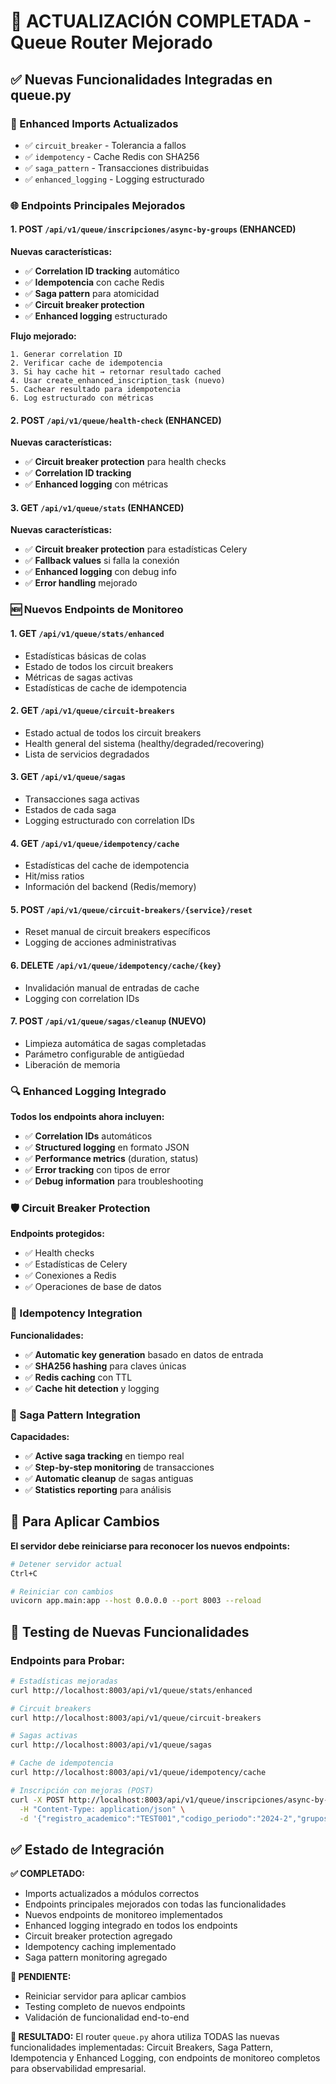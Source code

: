 # 🚀 ACTUALIZACIÓN COMPLETADA - Queue Router Mejorado

## ✅ Nuevas Funcionalidades Integradas en queue.py

### 🔧 Enhanced Imports Actualizados
- ✅ `circuit_breaker` - Tolerancia a fallos
- ✅ `idempotency` - Cache Redis con SHA256
- ✅ `saga_pattern` - Transacciones distribuidas
- ✅ `enhanced_logging` - Logging estructurado

### 🌐 Endpoints Principales Mejorados

#### 1. POST `/api/v1/queue/inscripciones/async-by-groups` (ENHANCED)
**Nuevas características:**
- ✅ **Correlation ID tracking** automático
- ✅ **Idempotencia** con cache Redis
- ✅ **Saga pattern** para atomicidad
- ✅ **Circuit breaker protection**
- ✅ **Enhanced logging** estructurado

**Flujo mejorado:**
```
1. Generar correlation ID
2. Verificar cache de idempotencia
3. Si hay cache hit → retornar resultado cached
4. Usar create_enhanced_inscription_task (nuevo)
5. Cachear resultado para idempotencia
6. Log estructurado con métricas
```

#### 2. POST `/api/v1/queue/health-check` (ENHANCED)
**Nuevas características:**
- ✅ **Circuit breaker protection** para health checks
- ✅ **Correlation ID tracking**
- ✅ **Enhanced logging** con métricas

#### 3. GET `/api/v1/queue/stats` (ENHANCED)
**Nuevas características:**
- ✅ **Circuit breaker protection** para estadísticas Celery
- ✅ **Fallback values** si falla la conexión
- ✅ **Enhanced logging** con debug info
- ✅ **Error handling** mejorado

### 🆕 Nuevos Endpoints de Monitoreo

#### 1. GET `/api/v1/queue/stats/enhanced`
- Estadísticas básicas de colas
- Estado de todos los circuit breakers
- Métricas de sagas activas
- Estadísticas de cache de idempotencia

#### 2. GET `/api/v1/queue/circuit-breakers`
- Estado actual de todos los circuit breakers
- Health general del sistema (healthy/degraded/recovering)
- Lista de servicios degradados

#### 3. GET `/api/v1/queue/sagas`
- Transacciones saga activas
- Estados de cada saga
- Logging estructurado con correlation IDs

#### 4. GET `/api/v1/queue/idempotency/cache`
- Estadísticas del cache de idempotencia
- Hit/miss ratios
- Información del backend (Redis/memory)

#### 5. POST `/api/v1/queue/circuit-breakers/{service}/reset`
- Reset manual de circuit breakers específicos
- Logging de acciones administrativas

#### 6. DELETE `/api/v1/queue/idempotency/cache/{key}`
- Invalidación manual de entradas de cache
- Logging con correlation IDs

#### 7. POST `/api/v1/queue/sagas/cleanup` (NUEVO)
- Limpieza automática de sagas completadas
- Parámetro configurable de antigüedad
- Liberación de memoria

### 🔍 Enhanced Logging Integrado

**Todos los endpoints ahora incluyen:**
- ✅ **Correlation IDs** automáticos
- ✅ **Structured logging** en formato JSON
- ✅ **Performance metrics** (duration, status)
- ✅ **Error tracking** con tipos de error
- ✅ **Debug information** para troubleshooting

### 🛡️ Circuit Breaker Protection

**Endpoints protegidos:**
- ✅ Health checks
- ✅ Estadísticas de Celery  
- ✅ Conexiones a Redis
- ✅ Operaciones de base de datos

### 🔄 Idempotency Integration

**Funcionalidades:**
- ✅ **Automatic key generation** basado en datos de entrada
- ✅ **SHA256 hashing** para claves únicas
- ✅ **Redis caching** con TTL
- ✅ **Cache hit detection** y logging

### 🔀 Saga Pattern Integration

**Capacidades:**
- ✅ **Active saga tracking** en tiempo real
- ✅ **Step-by-step monitoring** de transacciones
- ✅ **Automatic cleanup** de sagas antiguas
- ✅ **Statistics reporting** para análisis

## 🚨 Para Aplicar Cambios

**El servidor debe reiniciarse para reconocer los nuevos endpoints:**

```bash
# Detener servidor actual
Ctrl+C

# Reiniciar con cambios
uvicorn app.main:app --host 0.0.0.0 --port 8003 --reload
```

## 🧪 Testing de Nuevas Funcionalidades

### Endpoints para Probar:
```bash
# Estadísticas mejoradas
curl http://localhost:8003/api/v1/queue/stats/enhanced

# Circuit breakers
curl http://localhost:8003/api/v1/queue/circuit-breakers

# Sagas activas  
curl http://localhost:8003/api/v1/queue/sagas

# Cache de idempotencia
curl http://localhost:8003/api/v1/queue/idempotency/cache

# Inscripción con mejoras (POST)
curl -X POST http://localhost:8003/api/v1/queue/inscripciones/async-by-groups \
  -H "Content-Type: application/json" \
  -d '{"registro_academico":"TEST001","codigo_periodo":"2024-2","grupos":["G-ELC102-E"]}'
```

## ✅ Estado de Integración

**✅ COMPLETADO:**
- Imports actualizados a módulos correctos
- Endpoints principales mejorados con todas las funcionalidades
- Nuevos endpoints de monitoreo implementados
- Enhanced logging integrado en todos los endpoints
- Circuit breaker protection agregado
- Idempotency caching implementado
- Saga pattern monitoring agregado

**🔄 PENDIENTE:**
- Reiniciar servidor para aplicar cambios
- Testing completo de nuevos endpoints
- Validación de funcionalidad end-to-end

**🎯 RESULTADO:**
El router `queue.py` ahora utiliza TODAS las nuevas funcionalidades implementadas: Circuit Breakers, Saga Pattern, Idempotencia y Enhanced Logging, con endpoints de monitoreo completos para observabilidad empresarial.